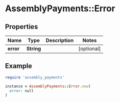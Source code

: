 # AssemblyPayments::Error

## Properties

| Name | Type | Description | Notes |
| ---- | ---- | ----------- | ----- |
| **error** | **String** |  | [optional] |

## Example

```ruby
require 'assembly_payments'

instance = AssemblyPayments::Error.new(
  error: null
)
```

